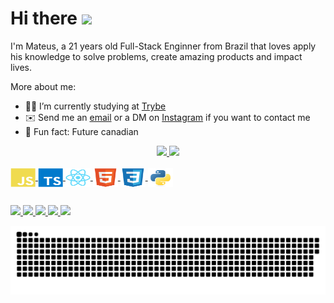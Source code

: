 <h1>Hi there <img src="https://raw.githubusercontent.com/kaueMarques/kaueMarques/master/hi.gif" width="30px"></h1>
<p>I'm Mateus, a 21 years old Full-Stack Enginner from Brazil that loves apply his knowledge to solve problems, create amazing products and impact lives.</p>

More about me:
- 👨‍💻 I’m currently studying at [Trybe](https://github.com/tryber)
- ✉️ Send me an [email](mailto:mtauws@gmail.com) or a DM on [Instagram](https://www.instagram.com/mateusalendev/) if you want to contact me 
- 🍁 Fun fact: Future canadian
<div align="center">
  <a href="https://github.com/mateus2a">
  <img height="180em" src="https://github-readme-stats.vercel.app/api?username=mateus2a&show_icons=true&theme=dracula&include_all_commits=true&count_private=true"/>
  <img height="180em" src="https://github-readme-stats.vercel.app/api/top-langs/?username=mateus2a&layout=compact&langs_count=7&theme=dracula"/>
</div>

<br />
 
<div style="display: inline_block">
  <img align="center" alt="Rafa-Js" height="30" width="40" src="https://raw.githubusercontent.com/devicons/devicon/master/icons/javascript/javascript-plain.svg">
  <img align="center" alt="Rafa-Ts" height="30" width="40" src="https://raw.githubusercontent.com/devicons/devicon/master/icons/typescript/typescript-plain.svg">
  <img align="center" alt="Rafa-React" height="30" width="40" src="https://raw.githubusercontent.com/devicons/devicon/master/icons/react/react-original.svg">
  <img align="center" alt="Rafa-HTML" height="30" width="40" src="https://raw.githubusercontent.com/devicons/devicon/master/icons/html5/html5-original.svg">
  <img align="center" alt="Rafa-CSS" height="30" width="40" src="https://raw.githubusercontent.com/devicons/devicon/master/icons/css3/css3-original.svg">
  <img align="center" alt="Rafa-Python" height="30" width="40" src="https://raw.githubusercontent.com/devicons/devicon/master/icons/python/python-original.svg">
</div>

  ##
  
<div>
  <a href="https://www.youtube.com/channel/UC84lRhLM7l0oXCfsTyF8wHQ" target="_blank">
      <img src="https://img.shields.io/badge/YouTube-FF0000?style=for-the-badge&logo=youtube&logoColor=white" target="_blank">
  </a>
  <a href="https://instagram.com/mateusalendev" target="_blank">
    <img src="https://img.shields.io/badge/-Instagram-%23E4405F?style=for-the-badge&logo=instagram&logoColor=white" target="_blank">
  </a>
   	<a href="https://www.twitch.tv/mateusaa01" target="_blank">
      <img src="https://img.shields.io/badge/Twitch-9146FF?style=for-the-badge&logo=twitch&logoColor=white" target="_blank">
  </a>
  <a href = "mailto:mtauws@gmail.com">
    <img src="https://img.shields.io/badge/-Gmail-%23333?style=for-the-badge&logo=gmail&logoColor=white" target="_blank">
  </a>
  <a href="https://www.linkedin.com/in/mateus-alencar/" target="_blank">
    <img src="https://img.shields.io/badge/-LinkedIn-%230077B5?style=for-the-badge&logo=linkedin&logoColor=white" target="_blank">
  </a>
</div>

![Snake animation](https://github.com/mateus2a/mateus2a/blob/main/github-contribution-grid-snake.svg)
